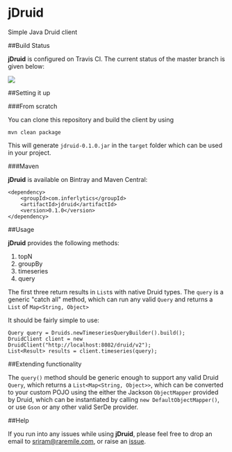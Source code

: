 # jDruid
Simple Java Druid client

##Build Status

**jDruid** is configured on Travis CI. The current status of the master branch is given below:

![](https://travis-ci.org/InferlyticsOSS/jDruid.svg?branch=master)

##Setting it up

###From scratch

You can clone this repository and build the client by using 

	mvn clean package 

This will generate `jdruid-0.1.0.jar` in the `target` folder which can be used in your project.

###Maven

**jDruid** is available on Bintray and Maven Central:

    <dependency>
	    <groupId>com.inferlytics</groupId>
	    <artifactId>jdruid</artifactId>
	    <version>0.1.0</version>
	</dependency>

##Usage

**jDruid** provides the following methods:

1. topN
2. groupBy
3. timeseries
4. query

The first three return results in `List`s with native Druid types. The `query` is a generic "catch all" method, which can run any valid `Query` and returns a `List` of `Map<String, Object>`

It should be fairly simple to use:

	Query query = Druids.newTimeseriesQueryBuilder().build();
    DruidClient client = new DruidClient("http://localhost:8082/druid/v2");
	List<Result> results = client.timeseries(query);

##Extending functionality

The `query()` method should be generic enough to support any valid Druid `Query`, which returns a `List<Map<String, Object>>`, which can be converted to your custom POJO using the either the Jackson `ObjectMapper` provided by Druid, which can be instantiated by calling `new DefaultObjectMapper()`, or use `Gson` or any other valid SerDe provider.

##Help

If you run into any issues while using **jDruid**, please feel free to drop an email to sriram@raremile.com, or raise an [issue](http://github.com/InferlyticsOSS/jDruid/issues).
